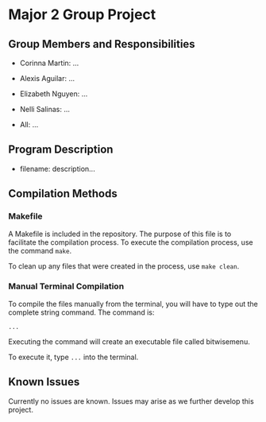 # Major 2 Group Project

## Group Members and Responsibilities

- Corinna Martin: ...

- Alexis Aguilar: ...

- Elizabeth Nguyen: ...

- Nelli Salinas: ...

- All: ...

## Program Description

- filename: description...

## Compilation Methods

### Makefile

A Makefile is included in the repository. The purpose of this file is to facilitate the compilation process. To execute the compilation process, use the command `make`.

To clean up any files that were created in the process, use `make clean`.

### Manual Terminal Compilation

To compile the files manually from the terminal, you will have to type out the complete string command. The command is:

`...`

Executing the command will create an executable file called bitwisemenu.

To execute it, type `...` into the terminal.

## Known Issues

Currently no issues are known. Issues may arise as we further develop this project.
